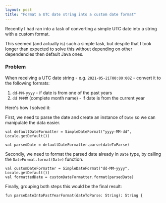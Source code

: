 ```yaml
---
layout: post
title: "Format a UTC date string into a custom date format"
---
```


Recently I had ran into a task of converting a simple UTC date into a string with a custom format.

This seemed (and actually is) such a simple task, but despite that I took longer than expected to solve this without depending on other dependencies then default Java ones.

### Problem

When receiving a UTC date string - e.g. `2021-05-21T00:00:00Z` - convert it to the following formats:

1. `dd-MM-yyyy` - if date is from one of the past years
2. `dd MMMM` (complete month name) - if date is from the current year

Here's how I solved it:

First, we need to parse the date and create an instance of `Date` so we can manipulate the data easier.

```
val defaultDateFormatter = SimpleDateFormat("yyyy-MM-dd", Locale.getDefault()) 

val parsedDate = defaultDateFormatter.parse(dateToParse)
```

Secondly, we need to format the parsed date already in `Date` type, by calling the `DateFormat.format(Date)` function.

```
val customDateFormatter = SimpleDateFormat("dd-MM-yyyy", Locale.getDefault())
val formattedDate = customDateFormatter.format(parsedDate)
```

Finally, grouping both steps this would be the final result:
```
fun parseDateIntoPastYearFormat(dateToParse: String): String {
```
